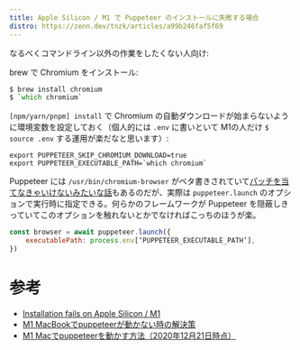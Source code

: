 ```yaml
---
title: Apple Silicon / M1 で Puppeteer のインストールに失敗する場合
distro: https://zenn.dev/tnzk/articles/a99b246faf5f69
---
```


なるべくコマンドライン以外の作業をしたくない人向け:

brew で Chromium をインストール:

```zsh
$ brew install chromium
$ `which chromium`
```

`[npm/yarn/pnpm] install` で Chromium の自動ダウンロードが始まらないように環境変数を設定しておく（個人的には `.env` に書いといて M1の人だけ `$ source .env` する運用が楽だなと思います）:

```zsh:.env
export PUPPETEER_SKIP_CHROMIUM_DOWNLOAD=true
export PUPPETEER_EXECUTABLE_PATH=`which chromium`
```

Puppeteer には `/usr/bin/chromium-browser` がベタ書きされていて[パッチを当てなきゃいけないみたいな話](https://github.com/puppeteer/puppeteer/issues/6622#issuecomment-788199984)もあるのだが、実際は `puppeteer.launch` のオプションで実行時に指定できる。何らかのフレームワークが Puppeteer を隠蔽しきっていてこのオプションを触れないとかでなければこっちのほうが楽。

```js
const browser = await puppeteer.launch({
    executablePath: process.env[‘PUPPETEER_EXECUTABLE_PATH’],
})
```

# 参考

- [Installation fails on Apple Silicon / M1](https://github.com/puppeteer/puppeteer/issues/6622)
- [M1 MacBookでpuppeteerが動かない時の解決策](https://qiita.com/3tomcha/items/f141faa1cb24124e9d66)
- [M1 Macでpuppeteerを動かす方法（2020年12月21日時点）](https://qiita.com/Buzzword111/items/aa5dd4c89358a63f970a)
